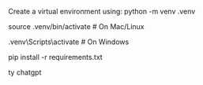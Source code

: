 Create a virtual environment using:
  python -m venv .venv
  
  source .venv/bin/activate  # On Mac/Linux
  
  .venv\Scripts\activate     # On Windows
  
  pip install -r requirements.txt

ty chatgpt
